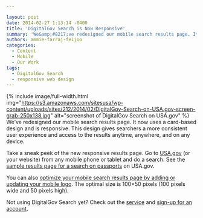 ```yaml
---

layout: post
date: 2014-02-27 1:13:14 -0400
title: 'DigitalGov Search is Now Responsive'
summary: 'We&amp;#8217;ve redesigned our mobile search results page. It now uses a card-based design and is responsive. This design gives searchers a more consistent user experience and access to the results anytime, anywhere, and on any device. Take a sneak peek of the new responsive results page. Go'
authors: ammie-farraj-feijoo
categories:
  - Content
  - Mobile
  - Our Work
tags:
  - DigitalGov Search
  - responsive web design
---
```


{% include image/full-width.html img="https://s3.amazonaws.com/sitesusa/wp-content/uploads/sites/212/2014/02/DigitalGov-Search-on-USA.gov-screen-grab-250x138.jpg" alt="screenshot of DigitalGov Search on USA.gov" %}
We&#8217;ve redesigned our mobile search results page. It now uses a card-based design and is responsive. This design gives searchers a more consistent user experience and access to the results anytime, anywhere, and on any device.

Take a sneak peek of the new responsive results page. Go to [USA.gov](http://www.usa.gov/) (or your website) from any mobile phone or tablet and do a search. See the [sample results page for a search on passports](http://search.usa.gov/search?affiliate=usagov&query=passports&m=true) on USA.gov.

You can also [optimize your mobile search results page by adding or updating your mobile logo](http://search.WHATEVER/sites/manual/display-images.html). The optimal size is 100&#215;50 pixels (100 pixels wide and 50 pixels high).

Not using DigitalGov Search yet? Check out the [service](https://www.WHATEVER/services/search/) and [sign-up for an account](https://search.usa.gov/login).

&nbsp;